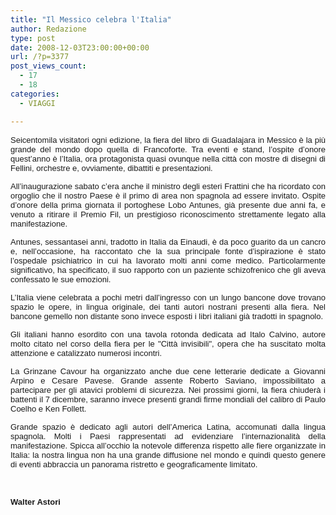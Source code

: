 ```yaml
---
title: "Il Messico celebra l'Italia"
author: Redazione
type: post
date: 2008-12-03T23:00:00+00:00
url: /?p=3377
post_views_count:
  - 17
  - 18
categories:
  - VIAGGI

---
```

<p align="justify">
  <font face="Tahoma, sans&#45;serif"><font size="2">Seicentomila visitatori ogni edizione, la fiera del libro di Guadalajara in Messico &egrave; la pi&ugrave; grande del mondo dopo quella di Francoforte. Tra eventi e stand, l&#8217;ospite d&#8217;onore quest&#8217;anno &egrave; l&#8217;Italia, ora protagonista quasi ovunque nella citt&agrave; con mostre di disegni di Fellini, orchestre e, ovviamente, dibattiti e presentazioni. </font></font>
</p>

<p style="margin&#45;bottom: 0cm" align="justify">
  <font face="Tahoma, sans&#45;serif"><font size="2">All&#8217;inaugurazione sabato c&#8217;era anche il ministro degli esteri Frattini che ha ricordato con orgoglio che il nostro Paese &egrave; il primo di area non spagnola ad essere invitato. Ospite d&#8217;onore della prima giornata il portoghese Lobo Antunes, gi&agrave; presente due anni fa, e venuto a ritirare il Premio Fil, un prestigioso riconoscimento strettamente legato alla manifestazione. </font></font>
</p>

<p style="margin&#45;bottom: 0cm" align="justify">
  <font face="Tahoma, sans&#45;serif"><font size="2">Antunes, sessantasei anni, tradotto in Italia da Einaudi, &egrave; da poco guarito da un cancro e, nell&#8217;occasione, ha raccontato che la sua principale fonte d&#8217;ispirazione &egrave; stato l&#8217;ospedale psichiatrico in cui ha lavorato molti anni come medico. Particolarmente significativo, ha specificato, il suo rapporto con un paziente schizofrenico che gli aveva confessato le sue emozioni. </font></font>
</p>

<p style="margin&#45;bottom: 0cm" align="justify">
  <font face="Tahoma, sans&#45;serif"><font size="2">L&#8217;Italia viene celebrata a pochi metri dall&#8217;ingresso con un lungo bancone dove trovano spazio le opere, in lingua originale, dei tanti autori nostrani presenti alla fiera. Nel bancone gemello non distante sono invece esposti i libri italiani gi&agrave; tradotti in spagnolo. </font></font>
</p>

<p style="margin&#45;bottom: 0cm" align="justify">
  <font face="Tahoma, sans&#45;serif"><font size="2">Gli italiani hanno esordito con una tavola rotonda dedicata ad Italo Calvino, autore molto citato nel corso della fiera per le "Citt&agrave; invisibili", opera che ha suscitato molta attenzione e catalizzato numerosi incontri. </font></font>
</p>

<p style="margin&#45;bottom: 0cm" align="justify">
  <font face="Tahoma, sans&#45;serif"><font size="2">La Grinzane Cavour ha organizzato anche due cene letterarie dedicate a Giovanni Arpino e Cesare Pavese. Grande assente Roberto Saviano, impossibilitato a partecipare per gli atavici problemi di sicurezza. Nei prossimi giorni, la fiera chiuder&agrave; i battenti il 7 dicembre, saranno invece presenti grandi firme mondiali del calibro di Paulo Coelho e Ken Follett.</font></font>
</p>

<p style="margin&#45;bottom: 0cm" align="justify">
  <font face="Tahoma, sans&#45;serif"><font size="2">Grande spazio &egrave; dedicato agli autori dell&#8217;America Latina, accomunati dalla lingua spagnola. Molti i Paesi rappresentati ad evidenziare l&#8217;internazionalit&agrave; della manifestazione. Spicca all&#8217;occhio la notevole differenza rispetto alle fiere organizzate in Italia: la nostra lingua non ha una grande diffusione nel mondo e quindi questo genere di eventi abbraccia un panorama ristretto e geograficamente limitato.</font></font>
</p>

<p style="margin&#45;bottom: 0cm" align="justify">
  &nbsp;
</p>

<p style="margin&#45;bottom: 0cm" align="justify">
  <font face="Tahoma, sans&#45;serif"><font size="2"><strong>Walter Astori</strong></font></font>
</p>